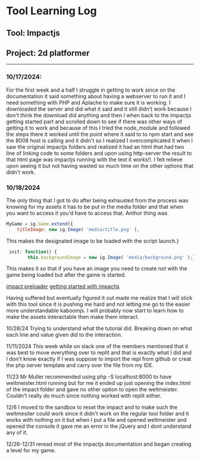# Tool Learning Log

## Tool: Impactjs

## Project: 2d platformer

---

### 10/17/2024:
For the first week and a half I struggle in getting to work since on the documentation it said something about having a webserver to run it and I need something with PHP and Aplache to make sure it is working. I downloaded the server and did what it said and it still didn't work because I don't think the download did anything and then I when back to the Impactjs getting started part and scrolled down to see if there was other ways of getting it to work and because of this I tried the node_module and followed the steps there it worked until the point where it said to to npm start and see the 8008 host is calling and it didn't so I realized I overcomplicated it when I saw the original impactjs folders and realized it had an html that had two line of linking code to some folders and upon using http-server the result to that html page was impactjs running with the text it works!!. I felt relieve upon seeing it but not having wasted so much time on the other options that didn't work.

### 10/18/2024
The only thing that I got to do after being exhausted from the process was knowing for my  assets it has to be put in the media folder and that when you want to access it you'd have to access that. Anthor thing was
```js
MyGame = ig.Game.extend({
    titleImage: new ig.Image( 'media/title.png' ),
```
This makes the designated image to be loaded with the script launch.}
```js
 init: function() {
        this.backgroundImage = new ig.Image( 'media/background.png' );}
```
This makes it so that if you have an image you need to create not with the game being loaded but after the game is started.

[impact preloader](https://impactjs.com/documentation/working-with-assets)
[getting started with impactjs](https://impactjs.com/documentation/getting-started)

Having suffered but eventually figured it out made me realize that I will stick with this tool since it is pushing me hard and not letting me go to the easier more understandable kaboomjs. I will probably now start to learn how to make the assets interactable then make them interact.

10/28/24
Trying to understand what the tutorial did.
Breaking down on what each line and value given did to the interaction.

11/11/2024
This week while on slack one of the members mentioned that it was best to move everything over to replit and that is exactly what I did and I don't know exactly if I was suppose to import the repl from github or creat the php server template and carry over the file from my IDE.

11/23
Mr Muller recommended using php -S localhost:8000 to have weltmeister.html running but for me it ended up just opening the index.html of the impact folder and gave no other option to open the weltmeister. Couldn't really do much since nothing worked with replit either.

12/6
I moved to the sandbox to reset the impact and to make such the weltmesiter could work since it didn't work on the regular tool folder and it works with nothing on it but when I put a file and opened weltmeister and opened the console it gave me an error in the jQuery and I dont understand any of it.

12/26-12/31
reread most of the impactjs documentation and began creating a level for my game. 

<!--
* Links you used today (websites, videos, etc)
* Things you tried, progress you made, etc
* Challenges, a-ha moments, etc
* Questions you still have
* What you're going to try next
-->
